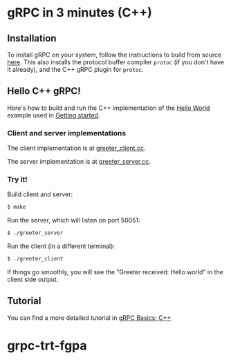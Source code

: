 # gRPC in 3 minutes (C++)

## Installation

To install gRPC on your system, follow the instructions to build from source
[here](../../BUILDING.md). This also installs the protocol buffer compiler
`protoc` (if you don't have it already), and the C++ gRPC plugin for `protoc`.

## Hello C++ gRPC!

Here's how to build and run the C++ implementation of the [Hello
World](../protos/helloworld.proto) example used in [Getting started](..).

### Client and server implementations

The client implementation is at [greeter_client.cc](helloworld/greeter_client.cc).

The server implementation is at [greeter_server.cc](helloworld/greeter_server.cc).

### Try it!
Build client and server:

```sh
$ make
```

Run the server, which will listen on port 50051:

```sh
$ ./greeter_server
```

Run the client (in a different terminal):

```sh
$ ./greeter_client
```

If things go smoothly, you will see the "Greeter received: Hello world" in the
client side output.

## Tutorial

You can find a more detailed tutorial in [gRPC Basics: C++](cpptutorial.md)
# grpc-trt-fgpa

